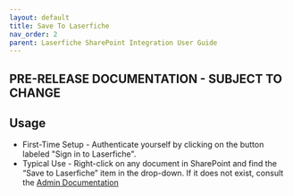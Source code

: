 ```yaml
---
layout: default
title: Save To Laserfiche
nav_order: 2
parent: Laserfiche SharePoint Integration User Guide
---
```

## PRE-RELEASE DOCUMENTATION - SUBJECT TO CHANGE
## Usage
- First-Time Setup - Authenticate yourself by clicking on the button labeled "Sign in to Laserfiche".
- Typical Use - Right-click on any document in SharePoint and find the “Save to Laserfiche” item in the drop-down. If it does not exist, consult the [Admin Documentation](./../admin-documentation)

